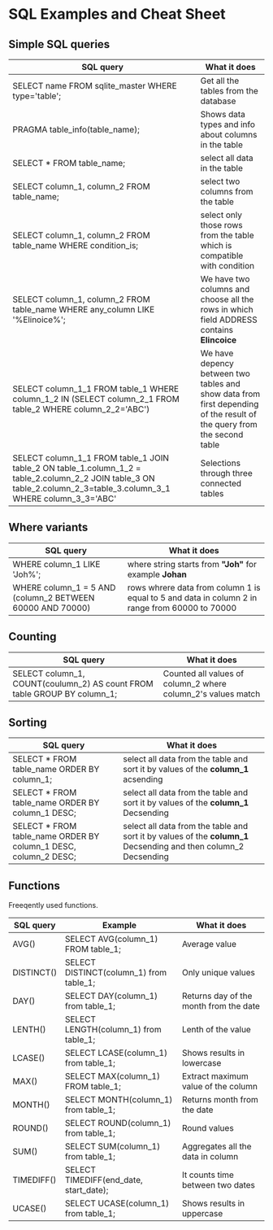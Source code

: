 # SQL Examples and Cheat Sheet

## Simple SQL queries

| SQL query  | What it does |
| ------------- | ------------- |
| SELECT name FROM sqlite_master WHERE type='table'; | Get all the tables from the database |
| PRAGMA table_info(table_name);  | Shows data types and info about columns in the table |
| SELECT * FROM table_name; | select all data in the table |
| SELECT column_1, column_2 FROM table_name; | select two columns from the table |
| SELECT column_1, column_2 FROM table_name WHERE condition_is; | select only those rows from the table which is compatible with condition |
| SELECT column_1, column_2 FROM table_name WHERE any_column LIKE '%Elinoice%'; | We have two columns and choose all the rows in which field ADDRESS contains **Elincoice** |
| SELECT column_1_1 FROM table_1 WHERE column_1_2 IN (SELECT column_2_1 FROM table_2 WHERE column_2_2='ABC') | We have depency between two tables and show data from first depending of the result of the query from the second table  |
| SELECT column_1_1 FROM table_1 JOIN table_2 ON table_1.column_1_2 = table_2.column_2_2  JOIN table_3 ON table_2.column_2_3=table_3.column_3_1 WHERE column_3_3='ABC' | Selections through three connected tables  |

## Where variants

SQL query  | What it does
------------- | -------------
WHERE column_1 LIKE 'Joh%'; | where string starts from **"Joh"** for example **Johan**
WHERE column_1 = 5  AND (column_2 BETWEEN 60000 AND 70000) | rows whrere data from column 1 is equal to 5 and data in column 2 in range from 60000 to 70000

## Counting

SQL query  | What it does
------------- | -------------
SELECT column_1, COUNT(coulumn_2) AS count FROM table GROUP BY column_1; | Counted all values of column_2 where column_2's values match

## Sorting

SQL query  | What it does
------------- | -------------
SELECT * FROM table_name ORDER BY column_1; | select all data from the table and sort it by values of the **column_1** acsending
SELECT * FROM table_name ORDER BY column_1 DESC; | select all data from the table and sort it by values of the **column_1** Decsending
SELECT * FROM table_name ORDER BY column_1 DESC, column_2 DESC; | select all data from the table and sort it by values of the **column_1** Decsending and then column_2 Decsending

## Functions
Freeqently used functions.

SQL query  | Example | What it does 
------------- | ------------- | -------------
AVG() | SELECT AVG(column_1) FROM table_1; | Average value
DISTINCT() | SELECT DISTINCT(column_1) from table_1; | Only unique values
DAY() | SELECT DAY(column_1) from table_1; | Returns day of the month from the date
LENTH() | SELECT LENGTH(column_1) from table_1; | Lenth of the value
LCASE() | SELECT LCASE(column_1) from table_1; | Shows results in lowercase
MAX() | SELECT MAX(column_1) FROM table_1; | Extract maximum value of the column
MONTH() | SELECT MONTH(column_1) from table_1; | Returns month from the date
ROUND() | SELECT ROUND(column_1) from table_1; | Round values
SUM() | SELECT SUM(column_1) from table_1; | Aggregates all the data in column
TIMEDIFF() | SELECT TIMEDIFF(end_date, start_date); | It counts time between two dates 
UCASE() | SELECT UCASE(column_1) from table_1; | Shows results in uppercase

